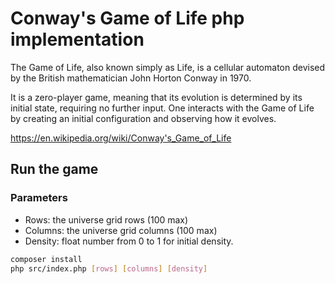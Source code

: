 # Conway's Game of Life php implementation

The Game of Life, also known simply as Life, is a cellular automaton devised by the British mathematician John Horton Conway in 1970. 

It is a zero-player game, meaning that its evolution is determined by its initial state, requiring no further input. One interacts with the Game of Life by creating an initial configuration and observing how it evolves.

https://en.wikipedia.org/wiki/Conway's_Game_of_Life

## Run the game
### Parameters
- Rows: the universe grid rows (100 max)
- Columns: the universe grid columns (100 max)
- Density: float number from 0 to 1 for initial density. 
```bash
composer install
php src/index.php [rows] [columns] [density]
```